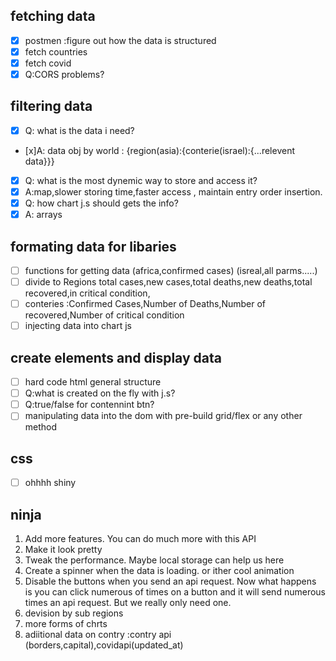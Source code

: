 ## fetching data

- [x] postmen :figure out how the data is structured
- [x] fetch countries
- [x] fetch covid
- [x] Q:CORS problems?

## filtering data

- [x] Q: what is the data i need?
- [x]A: data obj by world : {region(asia):{conterie(israel):{...relevent data}}}
- [x] Q: what is the most dynemic way to store and access it?
- [x] A:map,slower storing time,faster access , maintain entry order insertion.
- [x] Q: how chart j.s should gets the info?
- [x] A: arrays

## formating data for libaries

- [ ] functions for getting data (africa,confirmed cases) (isreal,all parms.....)
- [ ] divide to Regions total cases,new cases,total deaths,new deaths,total recovered,in critical condition,
- [ ] conteries :Confirmed Cases,Number of Deaths,Number of recovered,Number of critical condition
- [ ] injecting data into chart js

## create elements and display data

- [ ] hard code html general structure
- [ ] Q:what is created on the fly with j.s?
- [ ] Q:true/false for contennint btn?
- [ ] manipulating data into the dom with pre-build grid/flex or any other method

## css

- [ ] ohhhh shiny

## ninja

1. Add more features. You can do much more with this API
2. Make it look pretty
3. Tweak the performance. Maybe local storage can help us here
4. Create a spinner when the data is loading. or ither cool animation
5. Disable the buttons when you send an api request. Now what happens is you can click numerous of times on a button and it will send numerous times an api request. But we really only need one.
6. devision by sub regions
7. more forms of chrts
8. adiitional data on contry :contry api (borders,capital),covidapi(updated_at)
